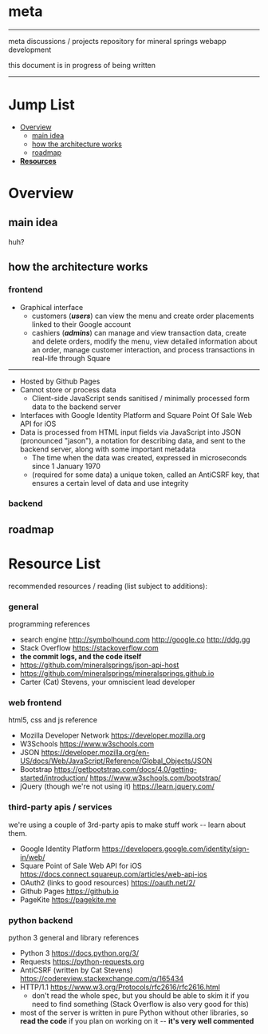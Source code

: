 # meta

---
meta discussions / projects repository for mineral springs webapp development

this document is in progress of being written

---

# Jump List
* [Overview](#overview)
  * [main idea](#main-idea)
  * [how the architecture works](#how-the-architecture-works)
  * [roadmap](#roadmap)
* **[Resources](#resource-list)**

# Overview

## main idea

huh?

## how the architecture works

### frontend

* Graphical interface
  * customers (***users***) can view the menu and create order placements linked to their Google account
  * cashiers (***admins***) can manage and view transaction data, create and delete orders, modify the menu, view detailed information about an order, manage customer interaction, and process transactions in real-life through Square
---

* Hosted by Github Pages
* Cannot store or process data
  * Client-side JavaScript sends sanitised / minimally processed form data to the backend server
* Interfaces with Google Identity Platform and Square Point Of Sale Web API for iOS
* Data is processed from HTML input fields via JavaScript into JSON (pronounced "jason"), a notation for describing data, and sent to the backend server, along with some important metadata
  * The time when the data was created, expressed in microseconds since 1 January 1970
  * (required for some data) a unique token, called an AntiCSRF key, that ensures a certain level of data and use integrity

### backend


## roadmap

# Resource List

recommended resources / reading (list subject to additions):

### general
programming references
* search engine http://symbolhound.com http://google.co http://ddg.gg
* Stack Overflow https://stackoverflow.com
* **the commit logs, and the code itself**
 * https://github.com/mineralsprings/json-api-host
 * https://github.com/mineralsprings/mineralsprings.github.io
* Carter (Cat) Stevens, your omniscient lead developer

### web frontend
html5, css and js reference
* Mozilla Developer Network https://developer.mozilla.org
* W3Schools https://www.w3schools.com
* JSON https://developer.mozilla.org/en-US/docs/Web/JavaScript/Reference/Global_Objects/JSON
* Bootstrap https://getbootstrap.com/docs/4.0/getting-started/introduction/ https://www.w3schools.com/bootstrap/
* jQuery (though we're not using it) https://learn.jquery.com/

### third-party apis / services
we're using a couple of 3rd-party apis to make stuff work -- learn about them.
* Google Identity Platform https://developers.google.com/identity/sign-in/web/
* Square Point of Sale Web API for iOS https://docs.connect.squareup.com/articles/web-api-ios
* OAuth2 (links to good resources) https://oauth.net/2/
* Github Pages https://github.io
* PageKite https://pagekite.me

### python backend
python 3 general and library references
* Python 3 https://docs.python.org/3/
* Requests https://python-requests.org
* AntiCSRF (written by Cat Stevens) https://codereview.stackexchange.com/q/165434
* HTTP/1.1 https://www.w3.org/Protocols/rfc2616/rfc2616.html
    * don't read the whole spec, but you should be able to skim it if you need to find something (Stack Overflow is also very good for this)
* most of the server is written in pure Python without other libraries, so **read the code** if you plan on working on it -- **it's very well commented**
